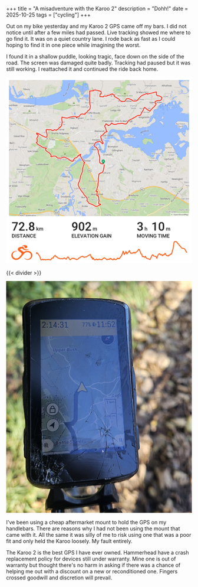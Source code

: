 +++
title = "A misadventure with the Karoo 2"
description = "Dohh!"
date = 2025-10-25
tags = ["cycling"]
+++

Out on my bike yesterday and my Karoo 2 GPS came off my bars. I did not notice until after a few miles had passed. Live tracking showed me where to go find it. It was on a quiet country lane.  I rode back as fast as I could hoping to find it in one piece while imagining the worst. 

I found it in a shallow puddle, looking tragic, face down on the side of the road. The screen was damaged quite badly. Tracking had paused but it was still working. I reattached it and continued the ride back home. 

![Cycling route map showing a 72.8km loop starting from Chatham, Kent, passing through Rochester, Cuxton, Shorne, Gravesend, Lower Higham, Cliffe Woods, Lower Stoke, and Upper Stoke before returning to Chatham. The route has 902 meters of elevation gain and a moving time of 3 hours 10 minutes. An elevation profile graph below the map shows relatively flat terrain with notable hills near the end of the route.](card.png)

{{< divider >}}

![A Hammerhead Karoo 2 GPS cycling computer mounted on handlebars, showing a cracked screen with visible spider web fractures across the lower portion. The device is still operational and displays a map interface showing Upper Bush area, with battery at 77%, time reading 2:14:31, and navigation controls visible on the left side. The screen damage is concentrated in the bottom left corner with radiating cracks.](20251024_karoo2.jpg)

I've been using a cheap aftermarket mount to hold the GPS on my handlebars. There are reasons why I had not been using the mount that came with it. All the same it was silly of me to risk using one that was a poor fit and only held the Karoo loosely. My fault entirely. 

The Karoo 2 is the best GPS I have ever owned. Hammerhead have a crash replacement policy for devices still under warranty. Mine one is out of warranty but thought there's no harm in asking if there was a chance of helping me out with a discount on a new or reconditioned one. Fingers crossed goodwill and discretion will prevail. 
